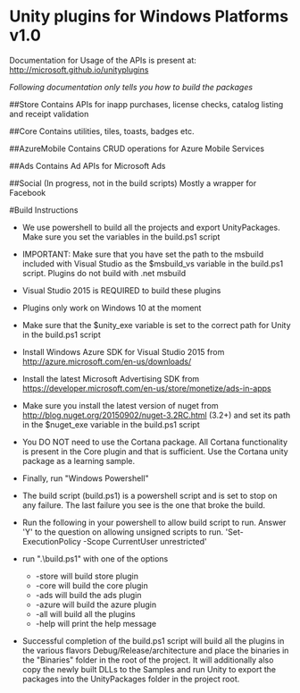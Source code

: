 # Unity plugins for Windows Platforms v1.0

Documentation for Usage of the APIs is present at: http://microsoft.github.io/unityplugins

*Following documentation only tells you how to build the packages*

##Store
Contains APIs for inapp purchases, license checks, catalog listing and receipt validation

##Core
Contains utilities, tiles, toasts, badges etc.

##AzureMobile
Contains CRUD operations for Azure Mobile Services

##Ads
Contains Ad APIs for Microsoft Ads

##Social (In progress, not in the build scripts)
Mostly a wrapper for Facebook 


#Build Instructions
* We use powershell to build all the projects and export UnityPackages. Make sure you set the variables in the build.ps1 script
* IMPORTANT: Make sure that you have set the path to the msbuild included with Visual Studio 
   as the $msbuild_vs variable in the build.ps1 script. Plugins do not build with .net msbuild
* Visual Studio 2015 is REQUIRED to build these plugins
* Plugins only work on Windows 10 at the moment
* Make sure that the $unity_exe variable is set to the correct path for Unity in the build.ps1 script

* Install Windows Azure SDK for Visual Studio 2015 from http://azure.microsoft.com/en-us/downloads/ 
* Install the latest Microsoft Advertising SDK from https://developer.microsoft.com/en-us/store/monetize/ads-in-apps
* Make sure you install the latest version of nuget  from http://blog.nuget.org/20150902/nuget-3.2RC.html (3.2+) and set its path in the $nuget_exe variable in the build.ps1 script
* You DO NOT need to use the Cortana package. All Cortana functionality is present in the Core plugin and that is sufficient. Use the Cortana unity package as a learning sample.

* Finally, run "Windows Powershell" 
* The build script (build.ps1) is a powershell script and is set to stop on any failure. The last failure you see is the one that broke the build.
* Run the following in your powershell to allow build script to run. Answer 'Y' to the question on allowing 
   unsigned scripts to run.
		'Set-ExecutionPolicy -Scope CurrentUser unrestricted'
* run ".\build.ps1" with one of the options
	* -store will build store plugin
	* -core will build the core plugin
	* -ads will build the ads plugin
	* -azure will build the azure plugin
	* -all will build all the plugins
	* -help will print the help message
	
* Successful completion of the build.ps1 script will build all the plugins in the various flavors Debug/Release/architecture and place the binaries in the "Binaries" folder in the root of the project. It will additionally also copy the newly built DLLs to the Samples and run Unity to export the packages into the UnityPackages folder in the project root.	
 
